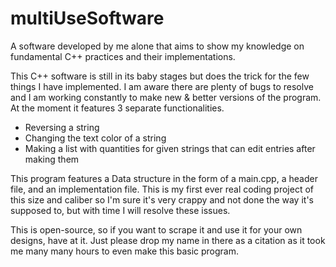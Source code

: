 # multiUseSoftware
A software developed by me alone that aims to show my knowledge on fundamental C++ practices and their implementations.

This C++ software is still in its baby stages but does the trick for the few things I have implemented. I am aware there are plenty of bugs to resolve and I am working constantly to make new & better versions of the program. At the moment it features 3 separate functionalities.
* Reversing a string
* Changing the text color of a string
* Making a list with quantities for given strings that can edit entries after making them

This program features a Data structure in the form of a main.cpp, a header file, and an implementation file. This is my first ever real coding project of this size and caliber so I'm sure it's very crappy and not done the way it's supposed to, but with time I will resolve these issues.

This is open-source, so if you want to scrape it and use it for your own designs, have at it. Just please drop my name in there as a citation as it took me many many hours to even make this basic program.
